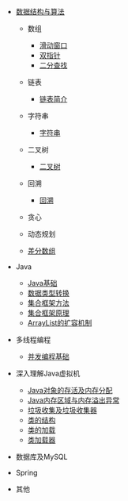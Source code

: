 <!-- _sidebar.md -->

- [数据结构与算法](/algorithm/README.md)
  
  - 数组
    - [滑动窗口](/algorithm/滑动窗口.md)
    - [双指针](/algorithm/双指针.md)
    - [二分查找](/algorithm/二分查找.md)
  - 链表
    - [链表简介](/algorithm/链表简介.md)
  - 字符串
    - [字符串](algorithm/字符串.md)
  - 二叉树
  
    - [二叉树](/algorithm/二叉树总结)
  - 回溯
    - [回溯](/algorithm/回溯.md)
  - 贪心
  - 动态规划
  - [差分数组](/algorithm/差分数组.md)
  
- Java
  
  - [Java基础](/Java/Java基础.md)
  - [数据类型转换](/Java/类型转换.md)
  - [集合框架方法](/Java/集合框架方法.md)
  - [集合框架原理](/Java/集合框架原理.md)
  - [ArrayList的扩容机制](/Java/ArrayList的扩容机制.md)
  
- 多线程编程

  - [并发编程基础](/多线程/并发编程线程基础.md)

- 深入理解Java虚拟机
  
  - [Java对象的存活及内存分配](/深入理解Java虚拟机/Java对象的存活及内存分配.md)
  - [Java内存区域与内存溢出异常](/深入理解Java虚拟机/Java内存区域与内存溢出异常.md)
  - [垃圾收集及垃圾收集器](/深入理解Java虚拟机/垃圾收集及垃圾收集器.md)
  - [类的结构](/深入理解Java虚拟机/类的结构,md)
  - [类的加载](/深入理解Java虚拟机/类的加载.md)
  - [类加载器](/深入理解Java虚拟机/类加载器.md)
  
- 数据库及MySQL
  
- Spring
  
- 其他
  
  
  
  
